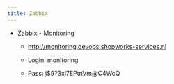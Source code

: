 ```yaml
---
title: Zabbix
---
```


- Zabbix - Monitoring 
	 - http://monitoring.devops.shopworks-services.nl

	 - Login: monitoring

	 - Pass: j$9?3xj7EPtnVm@C4WcQ
